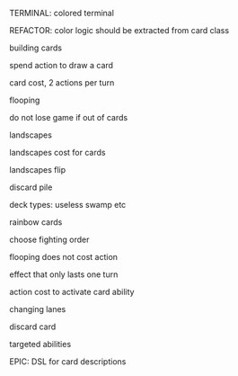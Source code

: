 TERMINAL: colored terminal

REFACTOR: color logic should be extracted from card class

building cards

spend action to draw a card

card cost, 2 actions per turn

flooping

do not lose game if out of cards

landscapes

landscapes cost for cards

landscapes flip

discard pile

deck types: useless swamp etc

rainbow cards

choose fighting order

flooping does not cost action

effect that only lasts one turn

action cost to activate card ability

changing lanes

discard card

targeted abilities



EPIC: DSL for card descriptions